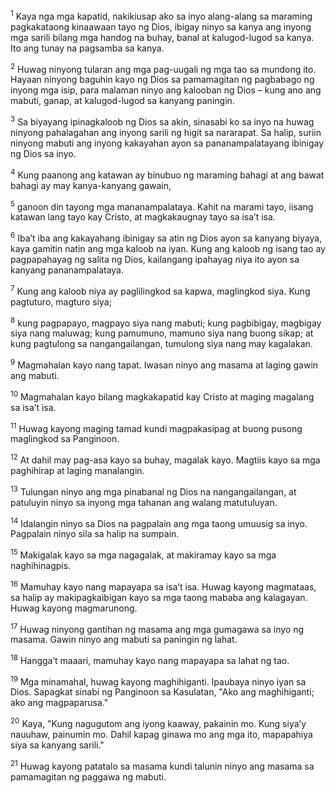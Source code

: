 <sup>1</sup>
Kaya nga mga kapatid, nakikiusap ako sa inyo alang-alang sa maraming pagkakataong kinaawaan tayo ng Dios, ibigay ninyo sa kanya ang inyong mga sarili bilang mga handog na buhay, banal at kalugod-lugod sa kanya. Ito ang tunay na pagsamba sa kanya. 

<sup>2</sup>
Huwag ninyong tularan ang mga pag-uugali ng mga tao sa mundong ito. Hayaan ninyong baguhin kayo ng Dios sa pamamagitan ng pagbabago ng inyong mga isip, para malaman ninyo ang kalooban ng Dios – kung ano ang mabuti, ganap, at kalugod-lugod sa kanyang paningin. 

<sup>3</sup>
Sa biyayang ipinagkaloob ng Dios sa akin, sinasabi ko sa inyo na huwag ninyong pahalagahan ang inyong sarili ng higit sa nararapat. Sa halip, suriin ninyong mabuti ang inyong kakayahan ayon sa pananampalatayang ibinigay ng Dios sa inyo. 

<sup>4</sup>
Kung paanong ang katawan ay binubuo ng maraming bahagi at ang bawat bahagi ay may kanya-kanyang gawain, 

<sup>5</sup>
ganoon din tayong mga mananampalataya. Kahit na marami tayo, iisang katawan lang tayo kay Cristo, at magkakaugnay tayo sa isaʼt isa. 

<sup>6</sup>
Ibaʼt iba ang kakayahang ibinigay sa atin ng Dios ayon sa kanyang biyaya, kaya gamitin natin ang mga kaloob na iyan. Kung ang kaloob ng isang tao ay pagpapahayag ng salita ng Dios, kailangang ipahayag niya ito ayon sa kanyang pananampalataya. 

<sup>7</sup>
Kung ang kaloob niya ay paglilingkod sa kapwa, maglingkod siya. Kung pagtuturo, magturo siya; 

<sup>8</sup>
kung pagpapayo, magpayo siya nang mabuti; kung pagbibigay, magbigay siya nang maluwag; kung pamumuno, mamuno siya nang buong sikap; at kung pagtulong sa nangangailangan, tumulong siya nang may kagalakan. 

<sup>9</sup>
Magmahalan kayo nang tapat. Iwasan ninyo ang masama at laging gawin ang mabuti. 

<sup>10</sup>
Magmahalan kayo bilang magkakapatid kay Cristo at maging magalang sa isaʼt isa. 

<sup>11</sup>
Huwag kayong maging tamad kundi magpakasipag at buong pusong maglingkod sa Panginoon. 

<sup>12</sup>
At dahil may pag-asa kayo sa buhay, magalak kayo. Magtiis kayo sa mga paghihirap at laging manalangin. 

<sup>13</sup>
Tulungan ninyo ang mga pinabanal ng Dios na nangangailangan, at patuluyin ninyo sa inyong mga tahanan ang walang matutuluyan. 

<sup>14</sup>
Idalangin ninyo sa Dios na pagpalain ang mga taong umuusig sa inyo. Pagpalain ninyo sila sa halip na sumpain. 

<sup>15</sup>
Makigalak kayo sa mga nagagalak, at makiramay kayo sa mga naghihinagpis. 

<sup>16</sup>
Mamuhay kayo nang mapayapa sa isaʼt isa. Huwag kayong magmataas, sa halip ay makipagkaibigan kayo sa mga taong mababa ang kalagayan. Huwag kayong magmarunong. 

<sup>17</sup>
Huwag ninyong gantihan ng masama ang mga gumagawa sa inyo ng masama. Gawin ninyo ang mabuti sa paningin ng lahat. 

<sup>18</sup>
Hanggaʼt maaari, mamuhay kayo nang mapayapa sa lahat ng tao. 

<sup>19</sup>
Mga minamahal, huwag kayong maghihiganti. Ipaubaya ninyo iyan sa Dios. Sapagkat sinabi ng Panginoon sa Kasulatan, "Ako ang maghihiganti; ako ang magpaparusa." 

<sup>20</sup>
Kaya, "Kung nagugutom ang iyong kaaway, pakainin mo. Kung siyaʼy nauuhaw, painumin mo. Dahil kapag ginawa mo ang mga ito, mapapahiya siya sa kanyang sarili." 

<sup>21</sup>
Huwag kayong patatalo sa masama kundi talunin ninyo ang masama sa pamamagitan ng paggawa ng mabuti.